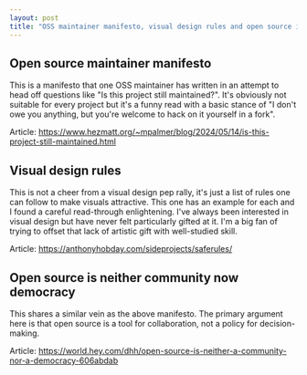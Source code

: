 ```yaml
---
layout: post
title: "OSS maintainer manifesto, visual design rules and open source is not a community"
---
```


## Open source maintainer manifesto

This is a manifesto that one OSS maintainer has written in an attempt to head off questions like "Is this project still maintained?". It's obviously not suitable for every project but it's a funny read with a basic stance of "I don't owe you anything, but you're welcome to hack on it yourself in a fork".

Article: <https://www.hezmatt.org/~mpalmer/blog/2024/05/14/is-this-project-still-maintained.html>

## Visual design rules

This is not a cheer from a visual design pep rally, it's just a list of rules one can follow to make visuals attractive. This one has an example for each and I found a careful read-through enlightening. I've always been interested in visual design but have never felt particularly gifted at it. I'm a big fan of trying to offset that lack of artistic gift with well-studied skill.

Article: <https://anthonyhobday.com/sideprojects/saferules/>

## Open source is neither community now democracy

This shares a similar vein as the above manifesto. The primary argument here is that open source is a tool for collaboration, not a policy for decision-making.

Article: <https://world.hey.com/dhh/open-source-is-neither-a-community-nor-a-democracy-606abdab>
